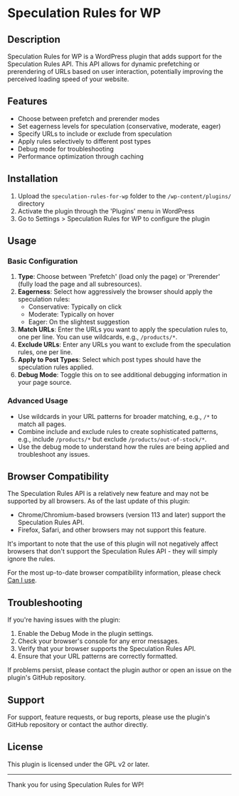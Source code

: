 # Speculation Rules for WP

## Description

Speculation Rules for WP is a WordPress plugin that adds support for the Speculation Rules API. This API allows for dynamic prefetching or prerendering of URLs based on user interaction, potentially improving the perceived loading speed of your website.

## Features

- Choose between prefetch and prerender modes
- Set eagerness levels for speculation (conservative, moderate, eager)
- Specify URLs to include or exclude from speculation
- Apply rules selectively to different post types
- Debug mode for troubleshooting
- Performance optimization through caching

## Installation

1. Upload the `speculation-rules-for-wp` folder to the `/wp-content/plugins/` directory
2. Activate the plugin through the 'Plugins' menu in WordPress
3. Go to Settings > Speculation Rules for WP to configure the plugin

## Usage

### Basic Configuration

1. **Type**: Choose between 'Prefetch' (load only the page) or 'Prerender' (fully load the page and all subresources).
2. **Eagerness**: Select how aggressively the browser should apply the speculation rules:
   - Conservative: Typically on click
   - Moderate: Typically on hover
   - Eager: On the slightest suggestion
3. **Match URLs**: Enter the URLs you want to apply the speculation rules to, one per line. You can use wildcards, e.g., `/products/*`.
4. **Exclude URLs**: Enter any URLs you want to exclude from the speculation rules, one per line.
5. **Apply to Post Types**: Select which post types should have the speculation rules applied.
6. **Debug Mode**: Toggle this on to see additional debugging information in your page source.

### Advanced Usage

- Use wildcards in your URL patterns for broader matching, e.g., `/*` to match all pages.
- Combine include and exclude rules to create sophisticated patterns, e.g., include `/products/*` but exclude `/products/out-of-stock/*`.
- Use the debug mode to understand how the rules are being applied and troubleshoot any issues.

## Browser Compatibility

The Speculation Rules API is a relatively new feature and may not be supported by all browsers. As of the last update of this plugin:

- Chrome/Chromium-based browsers (version 113 and later) support the Speculation Rules API.
- Firefox, Safari, and other browsers may not support this feature.

It's important to note that the use of this plugin will not negatively affect browsers that don't support the Speculation Rules API - they will simply ignore the rules.

For the most up-to-date browser compatibility information, please check [Can I use](https://caniuse.com/?search=Speculation%20Rules).

## Troubleshooting

If you're having issues with the plugin:

1. Enable the Debug Mode in the plugin settings.
2. Check your browser's console for any error messages.
3. Verify that your browser supports the Speculation Rules API.
4. Ensure that your URL patterns are correctly formatted.

If problems persist, please contact the plugin author or open an issue on the plugin's GitHub repository.

## Support

For support, feature requests, or bug reports, please use the plugin's GitHub repository or contact the author directly.

## License

This plugin is licensed under the GPL v2 or later.

---

Thank you for using Speculation Rules for WP!
